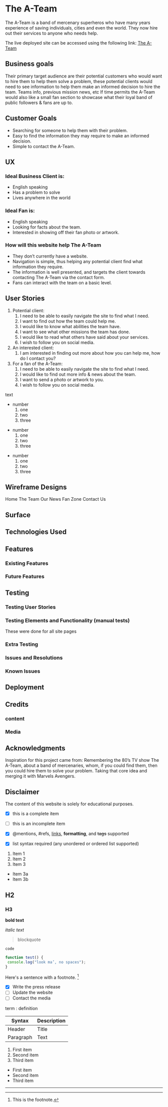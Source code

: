 # The A-Team

The A-Team is a band of mercenary superheros who have many years experience of saving individuals, cities and even the world.  They now hire out their services to anyone who needs help.

The live deployed site can be accessed using the following link: [The A-Team](https://devtoguk.github.io/milestone-1-THE-A-TEAM/)

## Business goals

Their primary target audience are their potential customers who would want to hire them to help them solve a problem, these 
potential clients would need to see information to help them make an informed decision to hire the team. Teams info, previous 
mission news, etc
If time permits the A-Team would also like a small fan section to showcase what their loyal band of public followers & fans 
are up to.
 
## Customer Goals
* Searching for someone to help them with their problem.
* Easy to find the information they may require to make an informed decision.
* Simple to contact the A-Team.

## UX

### Ideal Business Client is:
* English speaking
* Has a problem to solve
* Lives anywhere in the world

### Ideal Fan is:
* English speaking
* Looking for facts about the team.
* Interested in showing off their fan photo or artwork. 

### How will this website help The A-Team
* They don’t currently have a website.
* Navigation is simple, thus helping any potential client find what information they require.
* The information is well presented, and targets the client towards contacting The A-Team via the contact form.
* Fans can interact with the team on a basic level.

## User Stories
1. Potential client:
    1. I need to be able to easily navigate the site to find what I need.
    2. I want to find out how the team could help me.
    3. I would like to know what abilities the team have.
    4. I want to see what other missions the team has done.
    5.  I would like to read what others have said about your services.
    6.  I wish to follow you on social media.
2. An interested client:
    1. I am interested in finding out more about how you can help me, how do I contact you?
3. For a fan of the A-Team:
    1. I need to be able to easily navigate the site to find what I need.
    2. I would like to find out more info & news about the team.
    3. I want to send a photo or artwork to you.
    4. I wish to follow you on social media.

text

* number
  1. one
  2. two
  3. three

- number
  1. one
  2. two
  3. three

+ number
  1. one
  2. two
  3. three

  


## Wireframe Designs
Home
The Team
Our News
Fan Zone
Contact Us

## Surface

## Technologies Used

## Features

### Existing Features

### Future Features

## Testing

### Testing User Stories

### Testing Elements and Functionality (manual tests)
These were done for all site pages

### Extra Testing

### Issues and Resolutions

### Known Issues

## Deployment

## Credits

### content

### Media

## Acknowledgments

Inspiration for this project came from:
Remembering the 80’s TV show The A-Team, about a band of mercenaries, whom, if you could find them, then you could 
hire them to solve your problem. Taking that core idea and merging it with Marvels Avengers.


## Disclaimer
The content of this website is solely for educational purposes.



- [x] this is a complete item
- [ ] this is an incomplete item
- [x] @mentions, #refs, [links](),
**formatting**, and <del>tags</del>
supported
- [x] list syntax required (any
unordered or ordered list
supported)


1. Item 1
2. Item 2
3. Item 3
 * Item 3a
 * Item 3b

## H2
### H3

**bold text**

*italic text*

> blockquote

`code`

```javascript
function test() {
 console.log("look ma’, no spaces");
}
```

Here's a sentence with a footnote. [^1]

[^1]: This is the footnote.

- [x] Write the press release
- [ ] Update the website
- [ ] Contact the media

term
: definition

| Syntax | Description |
| ----------- | ----------- |
| Header | Title |
| Paragraph | Text |

1. First item
2. Second item
3. Third item

- First item
- Second item
- Third item
--------
